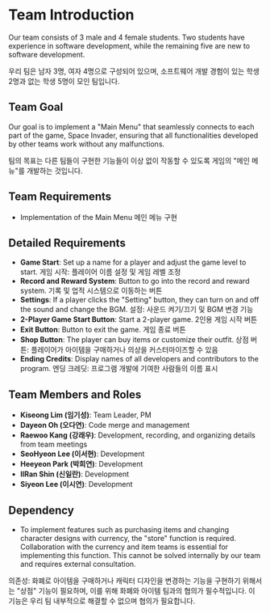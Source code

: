 # Team Introduction

Our team consists of 3 male and 4 female students. Two students have experience in software development, while the remaining five are new to software development.

우리 팀은 남자 3명, 여자 4명으로 구성되어 있으며, 소프트웨어 개발 경험이 있는 학생 2명과 없는 학생 5명이 모인 팀입니다.

## Team Goal

Our goal is to implement a "Main Menu" that seamlessly connects to each part of the game, Space Invader, ensuring that all functionalities developed by other teams work without any malfunctions.

팀의 목표는 다른 팀들이 구현한 기능들이 이상 없이 작동할 수 있도록 게임의 "메인 메뉴"를 개발하는 것입니다.

## Team Requirements

- Implementation of the Main Menu
  메인 메뉴 구현

## Detailed Requirements

- **Game Start**: Set up a name for a player and adjust the game level to start.
  게임 시작: 플레이어 이름 설정 및 게임 레벨 조정
- **Record and Reward System**: Button to go into the record and reward system.
  기록 및 업적 시스템으로 이동하는 버튼
- **Settings**: If a player clicks the "Setting" button, they can turn on and off the sound and change the BGM.
  설정: 사운드 켜기/끄기 및 BGM 변경 기능
- **2-Player Game Start Button**: Start a 2-player game.
  2인용 게임 시작 버튼
- **Exit Button**: Button to exit the game.
  게임 종료 버튼
- **Shop Button**: The player can buy items or customize their outfit.
  상점 버튼: 플레이어가 아이템을 구매하거나 의상을 커스터마이즈할 수 있음
- **Ending Credits**: Display names of all developers and contributors to the program.
  엔딩 크레딧: 프로그램 개발에 기여한 사람들의 이름 표시

## Team Members and Roles

- **Kiseong Lim (임기성)**: Team Leader, PM
- **Dayeon Oh (오다연)**: Code merge and management
- **Raewoo Kang (강래우)**: Development, recording, and organizing details from team meetings
- **SeoHyeon Lee (이서현)**: Development
- **Heeyeon Park (박희연)**: Development
- **IlRan Shin (신일란)**: Development
- **Siyeon Lee (이시연)**: Development

## Dependency

- To implement features such as purchasing items and changing character designs with currency, the "store" function is required. Collaboration with the currency and item teams is essential for implementing this function. This cannot be solved internally by our team and requires external consultation.

의존성: 화폐로 아이템을 구매하거나 캐릭터 디자인을 변경하는 기능을 구현하기 위해서는 "상점" 기능이 필요하며, 이를 위해 화폐와 아이템 팀과의 협의가 필수적입니다. 이 기능은 우리 팀 내부적으로 해결할 수 없으며 협의가 필요합니다.
